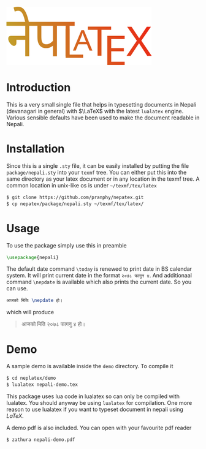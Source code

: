 ![](images/logo.png)

# Introduction
This is a very small single file that helps in typesetting documents in Nepali (devanagari in general) with $\LaTeX$ with the latest `lualatex` engine. Various sensible defaults have been used to make the document readable in Nepali.

# Installation

Since this is a single `.sty` file, it can be easily installed by putting the file `package/nepali.sty` into your `texmf` tree. You can either put this into the same directory as your latex document or in any location in the texmf tree. A common location in unix-like os is under `~/texmf/tex/latex`

```bash
$ git clone https://github.com/pranphy/nepatex.git
$ cp nepatex/package/nepali.sty ~/texmf/tex/latex/
```

# Usage

To use the package simply use this in preamble

```latex
\usepackage{nepali}
```

The default date command `\today` is renewed to print date in BS calendar system. It will print current date in the format `२०७८ फागुन ४`. And additionaal command `\nepdate` is available which also prints the current date. So you can use.

```latex
आजको मितिः \nepdate हो।
```

which will produce

> आजको मिति २०७८ फागनु ४ हो।

# Demo

A sample demo is available inside the `demo` directory. To compile it 

```bash
$ cd neplatex/demo
$ lualatex nepali-demo.tex
```

This package uses lua code in lualatex so can only be compiled with lualatex. You should anyway be using `lualatex` for compilation. One more reason to use lualatex if you want to typeset document in nepali using $LaTeX$.

A demo pdf is also included. You can open with your favourite pdf reader

```bash
$ zathura nepali-demo.pdf
```

